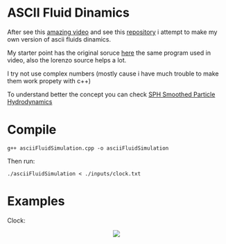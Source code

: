 # ASCII Fluid Dinamics

After see this [amazing video](https://www.youtube.com/watch?v=QMYfkOtYYlg) and see this [repository](https://github.com/lorenzo-stoakes/ascii-fluids) i attempt to make my own version of ascii fluids dinamics.

My starter point has the original soruce [here](http://www.ioccc.org/2012/endoh1/hint.html) the same program used in video, also the lorenzo source helps a lot.

I try not use complex numbers (mostly cause i have much trouble to make them work propety with c++)

To understand better the concept you can check [SPH Smoothed Particle Hydrodynamics](https://en.wikipedia.org/wiki/Smoothed-particle_hydrodynamics)

# Compile
```g++ asciiFluidSimulation.cpp -o asciiFluidSimulation```

Then run:

```./asciiFluidSimulation < ./inputs/clock.txt```

# Examples

Clock:
<p align="center">
  <img src="https://github.com/Krymancer/ascii-fluids/blob/master/clock.gif?raw=true">
</p>
